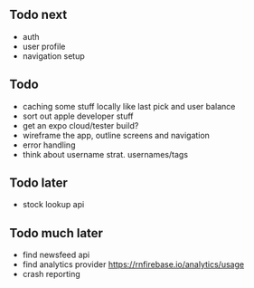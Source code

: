 ## Todo next

- auth
- user profile
- navigation setup

## Todo

- caching some stuff locally like last pick and user balance
- sort out apple developer stuff
- get an expo cloud/tester build?
- wireframe the app, outline screens and navigation
- error handling
- think about username strat. usernames/tags

## Todo later

- stock lookup api

## Todo much later

- find newsfeed api
- find analytics provider
  https://rnfirebase.io/analytics/usage
- crash reporting
